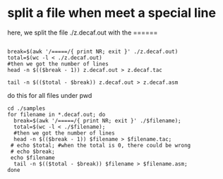  # split a file when meet a special line
 here, we split the file ./z.decaf.out with the ======
```

break=$(awk '/=====/{ print NR; exit }' ./z.decaf.out)
total=$(wc -l < ./z.decaf.out)
#then we got the number of lines
head -n $(($break - 1)) z.decaf.out > z.decaf.tac

tail -n $(($total - $break)) z.decaf.out > z.decaf.asm
```
do this for all files under pwd
```
cd ./samples
for filename in *.decaf.out; do
  break=$(awk '/=====/{ print NR; exit }' ./$filename);
  total=$(wc -l < ./$filename);
  #then we got the number of lines
  head -n $(($break - 1)) $filename > $filename.tac;
 # echo $total; #when the total is 0, there could be wrong
 # echo $break;
 echo $filename
  tail -n $(($total - $break)) $filename > $filename.asm;
done

```

